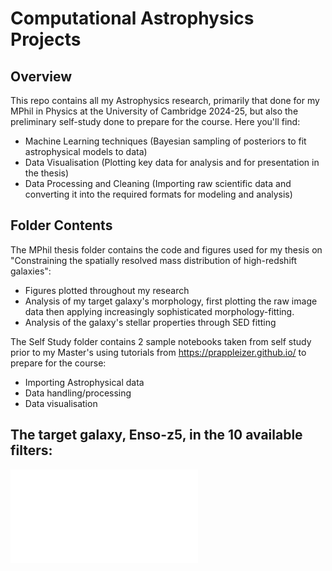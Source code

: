 # Computational Astrophysics Projects

## Overview
This repo contains all my Astrophysics research, primarily that done for my MPhil in Physics at the University of Cambridge 2024-25, but also the preliminary self-study done to prepare for the course.
Here you'll find:
- Machine Learning techniques (Bayesian sampling of posteriors to fit astrophysical models to data)
- Data Visualisation (Plotting key data for analysis and for presentation in the thesis)
- Data Processing and Cleaning (Importing raw scientific data and converting it into the required formats for modeling and analysis)

## Folder Contents
The MPhil thesis folder contains the code and figures used for my thesis on "Constraining the spatially resolved mass distribution of high-redshift galaxies":
- Figures plotted throughout my research
- Analysis of my target galaxy's morphology, first plotting the raw image data then applying increasingly sophisticated morphology-fitting.
- Analysis of the galaxy's stellar properties through SED fitting

The Self Study folder contains 2 sample notebooks taken from self study prior to my Master's using tutorials from https://prappleizer.github.io/ to prepare for the course:
- Importing Astrophysical data
- Data handling/processing
- Data visualisation

## The target galaxy, Enso-z5, in the 10 available filters:
![Dashboard Screenshot](./enso_magma.pdf)
